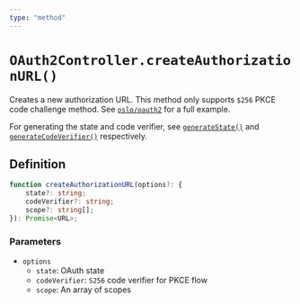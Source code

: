 ```yaml
---
type: "method"
---
```


# `OAuth2Controller.createAuthorizationURL()`

Creates a new authorization URL. This method only supports `$256` PKCE code challenge method. See [`oslo/oauth2`](/reference/oauth2) for a full example.

For generating the state and code verifier, see [`generateState()`](ref:oauth2) and [`generateCodeVerifier()`](ref:oauth2) respectively.

## Definition

```ts
function createAuthorizationURL(options?: {
	state?: string;
	codeVerifier?: string;
	scope?: string[];
}): Promise<URL>;
```

### Parameters

- `options`
  - `state`: OAuth state
  - `codeVerifier`: `S256` code verifier for PKCE flow
  - `scope`: An array of scopes
